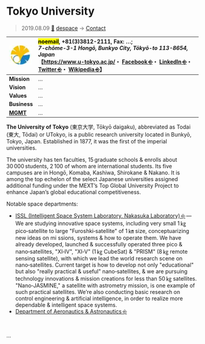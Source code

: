 # Tokyo University
> 2019.08.09 [🚀](../../../index/index.md) [despace](../index.md) → [Contact](../contact.md)

|[![](../f/contact/t/tokyo_univ_logo1_thumb.webp)](../f/contact/t/tokyo_univ_logo1.webp)|<mark>noemail</mark>, +81(3)3812-2111, Fax: …;<br> *7-chōme-3-1 Hongō, Bunkyo City, Tōkyō-to 113-8654, Japan*<br> 【<https://www.u-tokyo.ac.jp/>・ [Facebook ⎆](https://www.facebook.com/UTokyo.News.en)・ [LinkedIn ⎆](https://www.linkedin.com/school/university-of-tokyo/)・ [Twitter ⎆](https://twitter.com/UTokyo_News_en)・ [Wikipedia ⎆](https://en.wikipedia.org/wiki/University_of_Tokyo)】|
|:-|:-|
|**Mission**|…|
|**Vision**|…|
|**Values**|…|
|**Business**|…|
|**[MGMT](../mgmt.md)**|…|

**The University of Tokyo** (東京大学, Tōkyō daigaku), abbreviated as Todai (東大, Tōdai) or UTokyo, is a public research university located in Bunkyō, Tokyo, Japan. Established in 1877, it was the first of the imperial universities.

The university has ten faculties, 15 graduate schools & enrolls about 30 000 students, 2 100 of whom are international students. Its five campuses are in Hongō, Komaba, Kashiwa, Shirokane & Nakano. It is among the top echelon of the select Japanese universities assigned additional funding under the MEXT’s Top Global University Project to enhance Japan’s global educational competitiveness.

Notable space departments:

   - [ISSL (Intelligent Space System Laboratory, Nakasuka Laboratory) ⎆](https://www.space.t.u-tokyo.ac.jp/nlab/index_e.html) — We are studying innovative space systems, including very small 1 ㎏ pico‑satellite to large "Furoshki‑satellite" of 1 ㎞ size, conceptuarizing new ideas on mi ssions, systems & how to operate them. We have already developed, launched & successfully operated three pico & nano‑satellites, "XI‑IV", "XI‑V" (1 ㎏ CubeSat) & "PRISM" (8 ㎏ remote sensing satellite), with which we lead the world research scene on nano‑satellites. Current target is how to develop not only "educational" but also "really practical & useful" nano‑satellites, & we are pursuing technology innovations & mission creations for less than 50 ㎏ satellites. "Nano‑JASMINE," a satellite with astrometry mission, is one example of such practical satellites. We’re also conducting basic research on control engineering & artificial intelligence, in order to realize more dependable & intelligent space systems.
   - [Department of Aeronautics & Astronautics ⎆](http://www.aerospace.t.u-tokyo.ac.jp/english/)

<p style="page-break-after:always"> </p>

…
